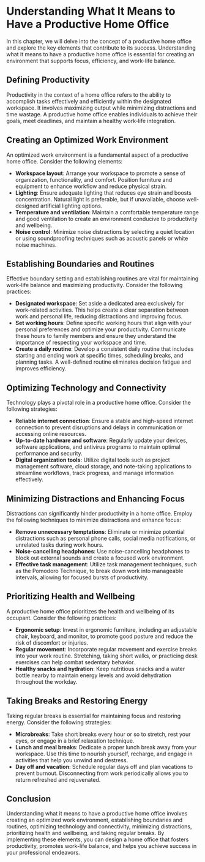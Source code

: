 Understanding What It Means to Have a Productive Home Office
=====================================================================

In this chapter, we will delve into the concept of a productive home office and explore the key elements that contribute to its success. Understanding what it means to have a productive home office is essential for creating an environment that supports focus, efficiency, and work-life balance.

**Defining Productivity**
-------------------------

Productivity in the context of a home office refers to the ability to accomplish tasks effectively and efficiently within the designated workspace. It involves maximizing output while minimizing distractions and time wastage. A productive home office enables individuals to achieve their goals, meet deadlines, and maintain a healthy work-life integration.

**Creating an Optimized Work Environment**
------------------------------------------

An optimized work environment is a fundamental aspect of a productive home office. Consider the following elements:

* **Workspace layout**: Arrange your workspace to promote a sense of organization, functionality, and comfort. Position furniture and equipment to enhance workflow and reduce physical strain.
* **Lighting**: Ensure adequate lighting that reduces eye strain and boosts concentration. Natural light is preferable, but if unavailable, choose well-designed artificial lighting options.
* **Temperature and ventilation**: Maintain a comfortable temperature range and good ventilation to create an environment conducive to productivity and wellbeing.
* **Noise control**: Minimize noise distractions by selecting a quiet location or using soundproofing techniques such as acoustic panels or white noise machines.

**Establishing Boundaries and Routines**
----------------------------------------

Effective boundary setting and establishing routines are vital for maintaining work-life balance and maximizing productivity. Consider the following practices:

* **Designated workspace**: Set aside a dedicated area exclusively for work-related activities. This helps create a clear separation between work and personal life, reducing distractions and improving focus.
* **Set working hours**: Define specific working hours that align with your personal preferences and optimize your productivity. Communicate these hours to family members and ensure they understand the importance of respecting your workspace and time.
* **Create a daily routine**: Develop a consistent daily routine that includes starting and ending work at specific times, scheduling breaks, and planning tasks. A well-defined routine eliminates decision fatigue and improves efficiency.

**Optimizing Technology and Connectivity**
------------------------------------------

Technology plays a pivotal role in a productive home office. Consider the following strategies:

* **Reliable internet connection**: Ensure a stable and high-speed internet connection to prevent disruptions and delays in communication or accessing online resources.
* **Up-to-date hardware and software**: Regularly update your devices, software applications, and antivirus programs to maintain optimal performance and security.
* **Digital organization tools**: Utilize digital tools such as project management software, cloud storage, and note-taking applications to streamline workflows, track progress, and manage information effectively.

**Minimizing Distractions and Enhancing Focus**
-----------------------------------------------

Distractions can significantly hinder productivity in a home office. Employ the following techniques to minimize distractions and enhance focus:

* **Remove unnecessary temptations**: Eliminate or minimize potential distractions such as personal phone calls, social media notifications, or unrelated tasks during work hours.
* **Noise-cancelling headphones**: Use noise-cancelling headphones to block out external sounds and create a focused work environment.
* **Effective task management**: Utilize task management techniques, such as the Pomodoro Technique, to break down work into manageable intervals, allowing for focused bursts of productivity.

**Prioritizing Health and Wellbeing**
-------------------------------------

A productive home office prioritizes the health and wellbeing of its occupant. Consider the following practices:

* **Ergonomic setup**: Invest in ergonomic furniture, including an adjustable chair, keyboard, and monitor, to promote good posture and reduce the risk of discomfort or injuries.
* **Regular movement**: Incorporate regular movement and exercise breaks into your work routine. Stretching, taking short walks, or practicing desk exercises can help combat sedentary behavior.
* **Healthy snacks and hydration**: Keep nutritious snacks and a water bottle nearby to maintain energy levels and avoid dehydration throughout the workday.

**Taking Breaks and Restoring Energy**
--------------------------------------

Taking regular breaks is essential for maintaining focus and restoring energy. Consider the following strategies:

* **Microbreaks**: Take short breaks every hour or so to stretch, rest your eyes, or engage in a brief relaxation technique.
* **Lunch and meal breaks**: Dedicate a proper lunch break away from your workspace. Use this time to nourish yourself, recharge, and engage in activities that help you unwind and destress.
* **Day off and vacation**: Schedule regular days off and plan vacations to prevent burnout. Disconnecting from work periodically allows you to return refreshed and rejuvenated.

**Conclusion**
--------------

Understanding what it means to have a productive home office involves creating an optimized work environment, establishing boundaries and routines, optimizing technology and connectivity, minimizing distractions, prioritizing health and wellbeing, and taking regular breaks. By implementing these elements, you can design a home office that fosters productivity, promotes work-life balance, and helps you achieve success in your professional endeavors.
